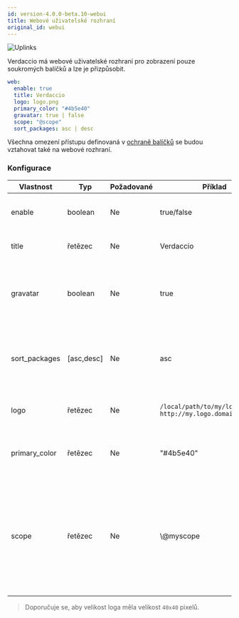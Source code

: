 ```yaml
---
id: version-4.0.0-beta.10-webui
title: Webové uživatelské rozhraní
original_id: webui
---
```


![Uplinks](https://user-images.githubusercontent.com/558752/52916111-fa4ba980-32db-11e9-8a64-f4e06eb920b3.png)

Verdaccio má webové uživatelské rozhraní pro zobrazení pouze soukromých balíčků a lze je přizpůsobit.

```yaml
web:
  enable: true
  title: Verdaccio
  logo: logo.png
  primary_color: "#4b5e40"
  gravatar: true | false
  scope: "@scope"
  sort_packages: asc | desc
```

Všechna omezení přístupu definovaná v [ochraně balíčků](protect-your-dependencies.md) se budou vztahovat také na webové rozhraní.

### Konfigurace

| Vlastnost     | Typ        | Požadované | Příklad                                                       | Podpora    | Popis                                                                                                                                                |
| ------------- | ---------- | ---------- | ------------------------------------------------------------- | ---------- | ---------------------------------------------------------------------------------------------------------------------------------------------------- |
| enable        | boolean    | Ne         | true/false                                                    | všechny    | povolit zobrazení webového rozhraní                                                                                                                  |
| title         | řetězec    | Ne         | Verdaccio                                                     | všechny    | Popis názvu hlavičky HTML                                                                                                                            |
| gravatar      | boolean    | Ne         | true                                                          | `>v4`   | Gravatary budou vygenerovány pod kapotou, pokud je tato vlastnost povolena                                                                           |
| sort_packages | [asc,desc] | Ne         | asc                                                           | `>v4`   | Ve výchozím nastavení jsou soukromé balíčky seřazeny vzestupně                                                                                       |
| logo          | řetězec    | Ne         | `/local/path/to/my/logo.png` `http://my.logo.domain/logo.png` | všechny    | uRI, kde se nachází logo (logo hlavičky)                                                                                                             |
| primary_color | řetězec    | Ne         | "#4b5e40"                                                     | `>4`    | The primary color to use throughout the UI (header, etc)                                                                                             |
| scope         | řetězec    | Ne         | \\@myscope                                                  | `>v3.x` | If you're using this registry for a specific module scope, specify that scope to set it in the webui instructions header (note: escape @ with \\@) |

> Doporučuje se, aby velikost loga měla velikost `40x40` pixelů.
